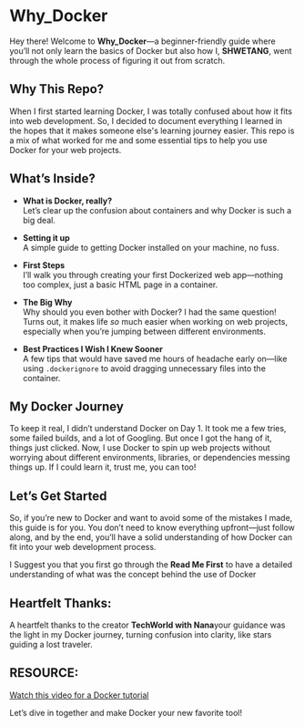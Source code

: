 # Why_Docker

Hey there! Welcome to **Why_Docker**—a beginner-friendly guide where you’ll not only learn the basics of Docker but also how I, **SHWETANG**, went through the whole process of figuring it out from scratch.

## Why This Repo?

When I first started learning Docker, I was totally confused about how it fits into web development. So, I decided to document everything I learned in the hopes that it makes someone else's learning journey easier. This repo is a mix of what worked for me and some essential tips to help you use Docker for your web projects.

## What’s Inside?

- **What is Docker, really?**  
  Let’s clear up the confusion about containers and why Docker is such a big deal.
  
- **Setting it up**  
  A simple guide to getting Docker installed on your machine, no fuss.

- **First Steps**  
  I’ll walk you through creating your first Dockerized web app—nothing too complex, just a basic HTML page in a container.

- **The Big Why**  
  Why should you even bother with Docker? I had the same question! Turns out, it makes life *so* much easier when working on web projects, especially when you’re jumping between different environments.

- **Best Practices I Wish I Knew Sooner**  
  A few tips that would have saved me hours of headache early on—like using `.dockerignore` to avoid dragging unnecessary files into the container.

## My Docker Journey

To keep it real, I didn’t understand Docker on Day 1. It took me a few tries, some failed builds, and a lot of Googling. But once I got the hang of it, things just clicked. Now, I use Docker to spin up web projects without worrying about different environments, libraries, or dependencies messing things up. If I could learn it, trust me, you can too!

## Let’s Get Started

So, if you’re new to Docker and want to avoid some of the mistakes I made, this guide is for you. You don’t need to know everything upfront—just follow along, and by the end, you’ll have a solid understanding of how Docker can fit into your web development process.

I Suggest you that you first go through the  **Read Me First** to have a detailed understanding of what was the concept behind the use of  Docker

## Heartfelt Thanks:

A heartfelt thanks to the creator **TechWorld with Nana**your guidance was the light in my Docker journey, turning confusion into clarity, like stars guiding a lost traveler.

## RESOURCE:

[Watch this video for a Docker tutorial](https://www.youtube.com/watch?v=3c-iBn73dDE&t=131s)

Let’s dive in together and make Docker your new favorite tool!

